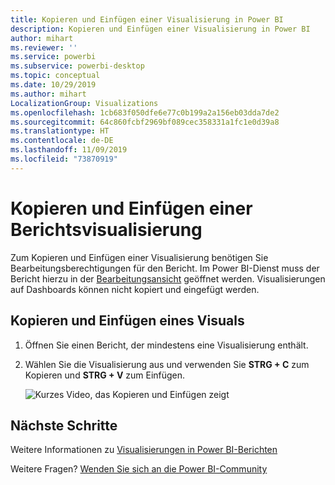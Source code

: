 ```yaml
---
title: Kopieren und Einfügen einer Visualisierung in Power BI
description: Kopieren und Einfügen einer Visualisierung in Power BI
author: mihart
ms.reviewer: ''
ms.service: powerbi
ms.subservice: powerbi-desktop
ms.topic: conceptual
ms.date: 10/29/2019
ms.author: mihart
LocalizationGroup: Visualizations
ms.openlocfilehash: 1cb683f050dfe6e77c0b199a2a156eb03dda7de2
ms.sourcegitcommit: 64c860fcbf2969bf089cec358331a1fc1e0d39a8
ms.translationtype: HT
ms.contentlocale: de-DE
ms.lasthandoff: 11/09/2019
ms.locfileid: "73870919"
---
```

# <a name="copy-and-paste-a-report-visualization"></a>Kopieren und Einfügen einer Berichtsvisualisierung
Zum Kopieren und Einfügen einer Visualisierung benötigen Sie Bearbeitungsberechtigungen für den Bericht. Im Power BI-Dienst muss der Bericht hierzu in der [Bearbeitungsansicht](../consumer/end-user-reading-view.md) geöffnet werden. Visualisierungen auf Dashboards können nicht kopiert und eingefügt werden.

## <a name="copy-and-paste-a-visual"></a>Kopieren und Einfügen eines Visuals

1. Öffnen Sie einen Bericht, der mindestens eine Visualisierung enthält.  

2. Wählen Sie die Visualisierung aus und verwenden Sie **STRG + C** zum Kopieren und **STRG + V** zum Einfügen.      

   ![Kurzes Video, das Kopieren und Einfügen zeigt](media/power-bi-visualization-copy-paste/copypasteviznew.gif)

## <a name="next-steps"></a>Nächste Schritte
Weitere Informationen zu [Visualisierungen in Power BI-Berichten](power-bi-report-visualizations.md)

Weitere Fragen? [Wenden Sie sich an die Power BI-Community](https://community.powerbi.com/)

